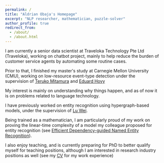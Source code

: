 ```yaml
---
permalink: /
title: "Aldrian Obaja's Homepage"
excerpt: "NLP researcher, mathematician, puzzle-solver"
author_profile: true
redirect_from: 
  - /about/
  - /about.html
---
```


I am currently a senior data scientist at Traveloka Technology Pte Ltd (Traveloka), working on
chatbot project, mainly to help reduce the burden of customer service agents by automating some
routine cases.

Prior to that, I finished my master's study at Carnegie Mellon University (CMU), working
on low-resource event-type detection under the supervision of [Teruko
Mitamura](https://www.cs.cmu.edu/~teruko/) and [Eduard Hovy](https://www.cs.cmu.edu/~hovy/)

My interest is mainly on understanding why things happen, and as of now it is on problems related to
language technology.

I have previously worked on entity recognition using hypergraph-based models, under the supervision
of [Lu Wei](https://istd.sutd.edu.sg/people/faculty/lu-wei).

Being trained as a mathematician, I am particularly proud of my work on proving the linear-time
complexity of a model my colleague proposed for entity recognition (see [Efficient Dependency-guided
 Named Entity Recognition](/publication/2017-01-01-dependency-guided-ner)).

I also enjoy teaching, and is currently preparing for PhD to better qualify myself for teaching
positions, although I am interested in research industry positions as well (see my [CV](/cv) for my
work experience)
